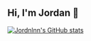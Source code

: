 ## Hi, I'm Jordan 👋 
[![Jordnlnn's GitHub stats](https://github-readme-stats.vercel.app/api?username=jordnlnn)](https://github.com/jordnlnn/github-readme-stats)
<!--
**jordnlnn/jordnlnn** is a ✨ _special_ ✨ repository because its `README.md` (this file) appears on your GitHub profile.

Here are some ideas to get you started:

- 🔭 I’m currently working on ...
- 🌱 I’m currently learning ...
- 👯 I’m looking to collaborate on ...
- 🤔 I’m looking for help with ...
- 💬 Ask me about ...
- 📫 How to reach me: ...
- 😄 Pronouns: ...
- ⚡ Fun fact: ...
-->

